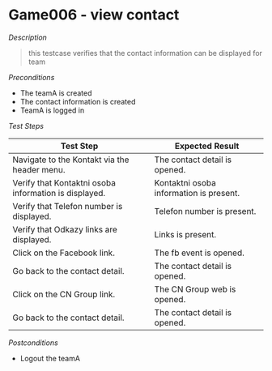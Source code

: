 # Game006 - view contact

*Description*
>this testcase verifies that the contact information can be displayed for team

*Preconditions*
* The teamA is created
* The contact information is created
* TeamA is logged in

*Test Steps*

|Test Step|Expected Result|
|---------|---------------|
|Navigate to the Kontakt via the header menu.|The contact detail is opened.|
|Verify that Kontaktni osoba information is displayed.|Kontaktni osoba information is present.|
|Verify that Telefon number is displayed.|Telefon number is present.|
|Verify that Odkazy links are displayed.|Links is present.|
|Click on the Facebook link.|The fb event is opened.|
|Go back to the contact detail.|The contact detail is opened.|
|Click on the CN Group link.|The CN Group web is opened.|
|Go back to the contact detail.|The contact detail is opened.|

*Postconditions*
* Logout the teamA